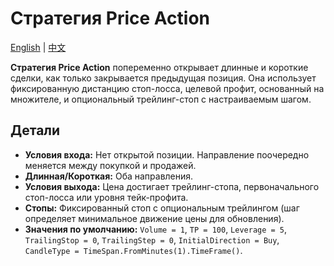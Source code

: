 # Стратегия Price Action
[English](README.md) | [中文](README_cn.md)

**Стратегия Price Action** попеременно открывает длинные и короткие сделки, как только закрывается предыдущая позиция.
Она использует фиксированную дистанцию стоп-лосса, целевой профит, основанный на множителе, и опциональный трейлинг-стоп с настраиваемым шагом.

## Детали
- **Условия входа:** Нет открытой позиции. Направление поочередно меняется между покупкой и продажей.
- **Длинная/Короткая:** Оба направления.
- **Условия выхода:** Цена достигает трейлинг-стопа, первоначального стоп-лосса или уровня тейк-профита.
- **Стопы:** Фиксированный стоп с опциональным трейлингом (шаг определяет минимальное движение цены для обновления).
- **Значения по умолчанию:** `Volume = 1`, `TP = 100`, `Leverage = 5`, `TrailingStop = 0`, `TrailingStep = 0`, `InitialDirection = Buy`, `CandleType = TimeSpan.FromMinutes(1).TimeFrame()`.
